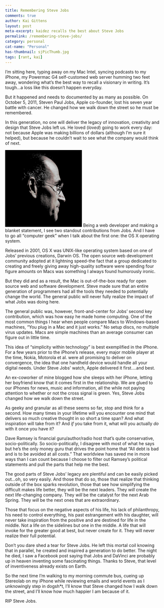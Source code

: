 ```yaml
---
title: Remembering Steve Jobs
comments: true
author: Kai Gittens
layout: post
meta-excerpt: kaidez recalls the best about Steve Jobs
permalink: /remembering-steve-jobs/
category: personal
cat-name: "Personal"
has-thumbnail: sjPicThumb.jpg
tags: [rant, kai]
---
```

I’m sitting here, typing away on my Mac Intel, syncing podcasts to my iPhone, my Powermac G4 self-customed web server humming two feet away, wondering what’s the best way to recall a visionary in writing. It’s tough…a loss like this doesn’t happen everyday.

But it happened and needs to documented by as many as possible. On October 5, 2011, Steven Paul Jobs, Apple co-founder, lost his seven year battle with cancer. He changed how we walk down the street so he must be remembered. 

In this generation, no one will deliver the legacy of innovation, creativity and design that Steve Jobs left us. He loved (*loved*) going to work every day: not because Apple was making billions of dollars (although I’m sure it helped), but because he couldn’t wait to see what the company would think of next.

<img src="/img/sjPic.jpg" class="post-pic" />
Being a web developer and making a blanket statement, I see two standout contributions from Jobs. And I have to go all “computer geek” when I talk about the first one: the OS X operating system.



Released in 2001, OS X was UNIX-like operating system based on one of Jobs’ previous creations, Darwin OS. The open source web development community adopted at it lightning speed-the fact that a group dedicated to creating and freely giving away high-quality software were spending four figure amounts on Macs was something I always found humorously ironic.

But they did and as a result, the Mac is out-of-the-box ready for open source web and software development. Steve made sure that an entire generation of programmers had all the tools they needed to potentially change the world. The general public will never fully realize the impact of what Jobs was doing here.

The general public was, however, front-and-center for Jobs’ second key contribution, which was how easy he made home computing. One of the most common things I hear when people compare Macs to Windows-based machines, “You plug in a Mac and it just works.” No setup discs, no multiple virus updates. Macs are simple machines than an average consumer can figure out in little time.

This idea of “simplicity within technology” is best exemplified in the iPhone. For a few years prior to the iPhone’s release, every major mobile player at the time, Nokia, Motorola et al. were all promising to deliver on convergence, the idea that one handheld device would handle all your digital needs. Under Steve Jobs’ watch, Apple delivered it first….and best.

An ex-coworker of mine blogged how she sleeps with her iPhone, letting her boyfriend know that it comes first in the relationship. We are glued to our iPhones for news, music and information, all the while not paying attention to whether or not the cross signal is green. Yes, Steve Jobs changed how we walk down the street. 

As geeky and granular as all these seems so far, stop and think for a second. How many times in your lifetime will you encounter one mind that delivers so much creative thought in so short a time span? And what inspiration will take from it? And *if* you take from it, what will you actually *do* with it once you have it? 

Dave Ramsey is financial guru/author/radio host that’s quite conservative, socio-politically. So socio-politically, I disagree with most of what he says but he’s the only money guru that drives the point home that “All debt is bad and is to be avoided at all costs.” That worldview has saved me in more ways than I can count because I choose to filter out Ramsey’s political statements and pull the parts that help me the best.

The good parts of Steve Jobs’ legacy are plentiful and can be easily picked out…oh, so very easily. And those that do so, those that realize that thinking outside of the box sparks revolution, those that see how simplifying the difficult makes life better, they will be the next leaders. They *will* create the next life-changing company. They *will* be the catalyst for the next Arab Spring. They *will* be the next ones that are extraordinary. 

Those that focus on the negative aspects of his life, his lack of philanthropy, his need to control everything, his past estrangement with his daughter, will never take inspiration from the positive and are destined for life in the middle. Not a life on the sidelines but one in the middle. A life that will invoke for the greater good at best, but never create for it. They will never realize their full potential.

Don’t you dare shed a tear for Steve Jobs. He left this mortal coil knowing that in parallel, he created and inspired a generation to do better. The night he died, I saw a Facebook post saying that Jobs and DaVinci are probably up in heaven inventing some fascinating things. Thanks to Steve, that level of inventiveness already exists on Earth.

So the next time I’m walking to my morning commute bus, cueing up Stereolab on my iPhone while reviewing emails and world events as I unknowingly step in dogsh*t, I’ll know that Steve changed how I walk down the street, and I’ll know how much happier I am because of it.

RIP Steve Jobs.